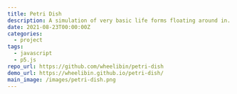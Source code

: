 ```yaml
---
title: Petri Dish
description: A simulation of very basic life forms floating around in...well, something
date: 2021-08-23T00:00:00Z
categories:
  - project
tags:
  - javascript
  - p5.js
repo_url: https://github.com/wheelibin/petri-dish
demo_url: https://wheelibin.github.io/petri-dish/
main_image: /images/petri-dish.png
---
```

